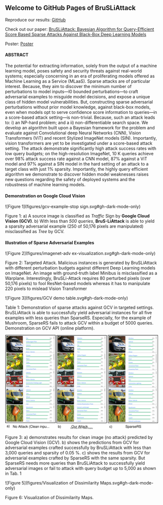 ## Welcome to GitHub Pages of BruSLiAttack

Reproduce our results: [GitHub](https://github.com/BruSLiAttack/BruSLiAttack.github.io)

Check out our paper: [BruSLiAttack: Bayesian Algorithm for Query-Efficient Score Based Sparse Attacks Against Black-Box Deep Learning Models](https://...)

Poster: [Poster](...)

#### ABSTRACT

The potential for extracting information, solely from the output of a machine learning model, poses safety and security threats against real-world systems; especially concerning in an era of proliferating models offered as Machine Learning as a Service (MLaaS). Sparse attacks are of particular interest. Because, they aim to discover the minimum number of perturbations to model inputs—l0 bounded perturbations—to craft adversarial examples to misguide model decisions, and expose a unique class of hidden model vulnerabilities. But, constructing sparse adversarial perturbations without prior model knowledge, against black-box models, even when models opt to serve confidence score information to queries—in a score-based attack setting—is non-trivial. Because, such an attack leads to: i) an NP-hard problem; and a ii) non-differentiable search space. We develop an algorithm built upon a Bayesian framework for the problem and evaluate against Convolutional deep Neural Networks (CNN), Vision Transformers (ViT) and recent Stylized ImageNet models (SIN). Importantly, vision transformers are yet to be investigated under a score-based attack setting. The attack demonstrate significantly high attack success rates with low query budgets; on the high-resolution ImageNet, 10 K queries achieve over 98% attack success rate against a CNN model, 87% against a ViT model and 97% against a SIN model in the hard setting of an attack to a target class with just 1% sparsity. Importantly, the highly query efficient algorithm we demonstrate to discover hidden model weaknesses raises new questions regarding the safety of deployed systems and the robustness of machine learning models.

#### Demonstration on Google Cloud Vision
![Figure 1](figures/gcv-example-stop sign.svg#gh-dark-mode-only)

Figure 1: a) A source image is classified as _Traffic_ Sign by __Google Cloud Vision (GCV)__. b) With less than _500 queries_, __BruS-LiAttack__ is able to yield a sparsity adversarial example (250 of 50,176 pixels are manipulated) misclassified as _Tree_ by GCV.

#### Illustration of Sparse Adversarial Examples

![Figure 2](figures/imagenet-adv ex-visualization.svg#gh-dark-mode-only)

Figure  2: Targeted Attack. Malicious instances is generated by BruSLiAttack with different perturbation budgets against different Deep Learning models on ImageNet. An image with ground-truth label Minibus is misclassified as a Warplane. Interestingly, BruSLi-Attack requires 80 perturbed pixels (over 50,176 pixels) to fool ResNet-based models whereas it has to manipulate 220 pixels to mislead Vision Transformer

![Figure 3](figures/GCV demo table.svg#gh-dark-mode-only)

Table 1: Demonstration of sparse attacks against GCV in targeted settings. BruSLiAttack is able to successfully yield adversarial instances for all five examples with less queries than SparseRS. Especially, for the example of Mushroom, SparseRS fails to attack GCV within a budget of 5000 queries. Demonstration on GCV API (online platform).

![Figure 4](figures/gcv-demonstration.svg#gh-dark-mode-only)

Figure  3: a) demonstrates results for clean image (no attack) predicted by Google Cloud Vision (GCV). b) shows the predictions from GCV for adversarial examples crafted successfully by BruSLiAttack with less than 3,000 queries and sparsity of 0.05 %. c) shows the results from GCV for adversarial examples crafted by SparseRS with the same sparsity. But SparseRS needs more queries than BruSLiAttack to successfully yield adversarial images or fail to attack with query budget up to 5,000 as shown in Tab. 1

![Figure 5](figures/Visualization of Dissimilarity Maps.svg#gh-dark-mode-only)

Figure  6: Visualization of Dissimilarity Maps.
